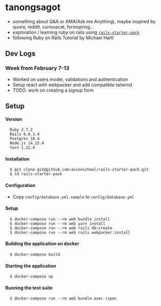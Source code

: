# tanongsagot
- something about Q&A or AMA(Ask me Anything), maybe inspired by quora, reddit, curiouscat, formspring...
- exploration / learning ruby on rails using [`rails-starter-pack`](https://github.com/avionschool/rails-starter-pack)
- following Ruby on Rails Tutorial by Michael Hartl

## Dev Logs
### Week from February 7-13
- Worked on users model, validations and authentication
- Setup react with webpacker and add compatible tailwind 
- TODO: work on creating a signup form


## Setup
#### Version

```
  Ruby 2.7.2
  Rails 6.0.3.4
  Postgres 10.4
  Node.js 14.15.4
  Yarn 1.22.4
```

#### Installation

```
  $ git clone git@github.com:avionschool/rails-starter-pack.git
  $ cd rails-starter-pack
```

#### Configuration

- Copy `config/database.yml.sample` to `config/database.yml`

#### Setup

```
  $ docker-compose run --rm web bundle install
  $ docker-compose run --rm web yarn install
  $ docker-compose run --rm web rails db:create 
  $ docker-compose run --rm web rails webpacker:install
```

#### Building the application on docker
```
  $ docker-compose build
```

#### Starting the application

```
  $ docker-compose up 
```

#### Running the test suite

```
  $ docker-compose run --rm web bundle exec rspec
```
